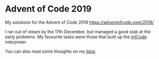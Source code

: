 # Advent of Code 2019

My solutions for the Advent of Code 2019 https://adventofcode.com/2019/

I ran out of steam by the 17th December, but managed a good stab at the early problems. My favourite tasks were those that built up the [IntCode](https://adventofcode.com/2019/day/9) interpreter. 

You can also read some thoughts on my [blog](https://humblyreport.wordpress.com/2019/12/13/joinho3/).
